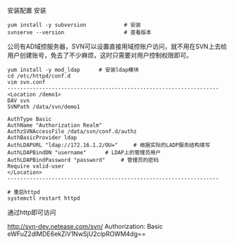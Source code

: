 安装配置
安装

```
yum install -y subversion            # 安装
svnserve --version                   # 查看版本
```


公司有AD域控服务器，SVN可以设置直接用域控账户访问，就不用在SVN上去给用户创建账号，免去了不少麻烦，这时只需要对用户控制权限即可。

```
yum install -y mod_ldap      # 安装ldap模块
cd /etc/httpd/conf.d
vim svn.conf
-------------------------------------------------------------------
<Location /demo1>
DAV svn
SVNPath /data/svn/demo1

AuthType Basic
AuthName "Authorization Realm"
AuthzSVNAccessFile /data/svn/conf.d/authz
AuthBasicProvider ldap
AuthLDAPURL "ldap://172.16.1.2/OU="     # 根据实际的LADP服务结构填写
AuthLDAPBindDN "username"      # LDAP上的管理员用户
AuthLDAPBindPassword "password"     # 管理员的密码
Require valid-user
</Location>
-------------------------------------------------------------------

# 重启httpd
systemctl restart httpd

```

通过http即可访问

http://svn-dev.netease.com/svn/
Authorization: Basic eWFuZ2dlMDE6ekZiV1NwSjU2clpROWM4dg==
